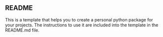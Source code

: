 ## README

This is a template that helps you to create a personal python package for
your projects. The instructions to use it are included into the template in
the README.md file. 